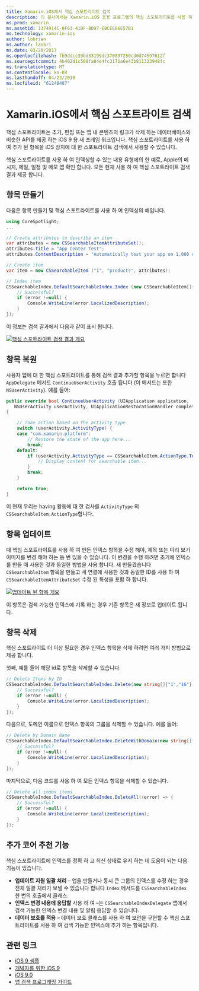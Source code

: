 ```yaml
---
title: Xamarin.iOS에서 핵심 스포트라이트 검색
description: 이 문서에서는 Xamarin.iOS 응용 프로그램의 핵심 스포트라이트를 사용 하 여 앱에서 콘텐츠 링크를 제공 하는 방법을 설명 합니다. 만들기, 복원, 업데이트 및 검색 가능한 항목을 삭제 하는 방법을 설명 합니다.
ms.prod: xamarin
ms.assetid: 1374914C-0F63-41BF-BD97-EBCEE86E57B1
ms.technology: xamarin-ios
author: lobrien
ms.author: laobri
ms.date: 03/20/2017
ms.openlocfilehash: fb9ddcc39bd33199dc370897250cd0d74597612f
ms.sourcegitcommit: 4b402d1c508fa84e4fc3171a6e43b811323948fc
ms.translationtype: MT
ms.contentlocale: ko-KR
ms.lasthandoff: 04/23/2019
ms.locfileid: "61248487"
---
```

# <a name="search-with-core-spotlight-in-xamarinios"></a>Xamarin.iOS에서 핵심 스포트라이트 검색

핵심 스포트라이트는 추가, 편집 또는 앱 내 콘텐츠의 링크가 삭제 하는 데이터베이스와 비슷한 API를 제공 하는 iOS 9 용 새 프레임 워크입니다. 핵심 스포트라이트를 사용 하 여 추가 된 항목을 iOS 장치에 대 한 스포트라이트 검색에서 사용할 수 있습니다.

핵심 스포트라이트를 사용 하 여 인덱싱할 수 있는 내용 유형에의 한 예로, Apple의 메시지, 메일, 일정 및 메모 앱 확인 합니다. 모든 현재 사용 하 여 핵심 스포트라이트 검색 결과 제공 합니다.

## <a name="creating-an-item"></a>항목 만들기

다음은 항목 만들기 및 핵심 스포트라이트를 사용 하 여 인덱싱의 예입니다.

```csharp
using CoreSpotlight;
...

// Create attributes to describe an item
var attributes = new CSSearchableItemAttributeSet();
attributes.Title = "App Center Test";
attributes.ContentDescription = "Automatically test your app on 1,000 devices in the cloud.";

// Create item
var item = new CSSearchableItem ("1", "products", attributes);

// Index item
CSSearchableIndex.DefaultSearchableIndex.Index (new CSSearchableItem[]{ item }, (error) => {
    // Successful?
    if (error !=null) {
        Console.WriteLine(error.LocalizedDescription);
    }
});
```

이 정보는 검색 결과에서 다음과 같이 표시 됩니다.

[![](corespotlight-images/corespotlight01.png "핵심 스포트라이트 검색 결과 개요")](corespotlight-images/corespotlight01.png#lightbox)

## <a name="restoring-an-item"></a>항목 복원

사용자 앱에 대 한 핵심 스포트라이트를 통해 검색 결과 추가할 항목을 누르면 합니다 `AppDelegate` 메서드 `ContinueUserActivity` 호출 됩니다 (이 메서드는 또한 `NSUserActivity`). 예를 들어:

```csharp
public override bool ContinueUserActivity (UIApplication application,
   NSUserActivity userActivity, UIApplicationRestorationHandler completionHandler)
{

    // Take action based on the activity type
    switch (userActivity.ActivityType) {
    case "com.xamarin.platform":
        // Restore the state of the app here...
        break;
    default:
        if (userActivity.ActivityType == CSSearchableItem.ActionType.ToString ()) {
            // Display content for searchable item...
        }
        break;
    }

    return true;
}
```

이 현재 우리는 having 활동에 대 한 검사를 `ActivityType` 의 `CSSearchableItem.ActionType`합니다.

## <a name="updating-an-item"></a>항목 업데이트

때 핵심 스포트라이트를 사용 하 여 만든 인덱스 항목을 수정 해야, 제목 또는 미리 보기 이미지를 변경 해야 하는 등 번 있을 수 있습니다. 이 변경을 수행 하려면 초기에 인덱스를 만들 때 사용한 것과 동일한 방법을 사용 합니다.
새 만들겠습니다 `CSSearchableItem` 항목을 만들고 새 연결에 사용한 것과 동일한 ID를 사용 하 여 `CSSearchableItemAttributeSet` 수정 된 특성을 포함 하 합니다.

[![](corespotlight-images/corespotlight02.png "업데이트 된 항목 개요")](corespotlight-images/corespotlight02.png#lightbox)

이 항목은 검색 가능한 인덱스에 기록 하는 경우 기존 항목은 새 정보로 업데이트 됩니다.

## <a name="deleting-an-item"></a>항목 삭제

핵심 스포트라이트 더 이상 필요한 경우 인덱스 항목을 삭제 하려면 여러 가지 방법으로 제공 합니다.

첫째, 예를 들어 해당 id로 항목을 삭제할 수 있습니다.

```csharp
// Delete Items by ID
CSSearchableIndex.DefaultSearchableIndex.Delete(new string[]{"1","16"},(error) => {
    // Successful?
    if (error !=null) {
        Console.WriteLine(error.LocalizedDescription);
    }
});
```

다음으로, 도메인 이름으로 인덱스 항목의 그룹을 삭제할 수 있습니다. 예를 들어:

```csharp
// Delete by Domain Name
CSSearchableIndex.DefaultSearchableIndex.DeleteWithDomain(new string[]{"domain-name"},(error) => {
    // Successful?
    if (error !=null) {
        Console.WriteLine(error.LocalizedDescription);
    }
});
```

마지막으로, 다음 코드를 사용 하 여 모든 인덱스 항목을 삭제할 수 있습니다.

```csharp
// Delete all index items
CSSearchableIndex.DefaultSearchableIndex.DeleteAll((error) => {
    // Successful?
    if (error !=null) {
        Console.WriteLine(error.LocalizedDescription);
    }
});
```
## <a name="additional-core-spotlight-features"></a>추가 코어 추천 기능

핵심 스포트라이트에 인덱스를 정확 하 고 최신 상태로 유지 하는 데 도움이 되는 다음 기능이 있습니다.

- **업데이트 지원 일괄 처리** – 앱을 만들거나 동시 큰 그룹의 인덱스를 수정 하는 경우 전체 일괄 처리가 보낼 수 있습니다 합니다 `Index` 메서드를 `CSSearchableIndex` 한 번의 호출에서 클래스.
- **인덱스 변경 내용에 응답할** 사용 하 여 –는 `CSSearchableIndexDelegate` 앱에서 검색 가능한 인덱스 변경 내용 및 알림 응답할 수 있습니다.
- **데이터 보호를 적용** – 데이터 보호 클래스를 사용 하 여 보안을 구현할 수 핵심 스포트라이트를 사용 하 여 검색 가능한 인덱스에 추가 하는 항목입니다.



## <a name="related-links"></a>관련 링크

- [iOS 9 샘플](https://developer.xamarin.com/samples/ios/iOS9/)
- [개발자를 위한 iOS 9](https://developer.apple.com/ios/pre-release/)
- [iOS 9.0](https://developer.apple.com/library/prerelease/ios/releasenotes/General/WhatsNewIniOS/Articles/iOS9.html)
- [앱 검색 프로그래밍 가이드](https://developer.apple.com/library/prerelease/ios/documentation/General/Conceptual/AppSearch/index.html#//apple_ref/doc/uid/TP40016308)
